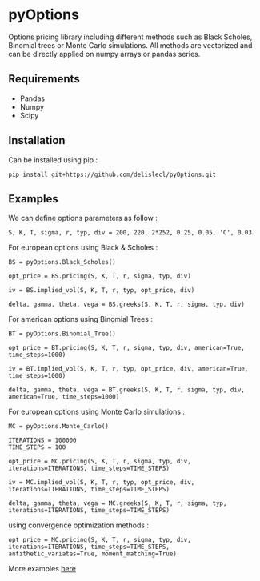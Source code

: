 # pyOptions

Options pricing library including different methods such as Black Scholes, Binomial trees or Monte Carlo simulations.
All methods are vectorized and can be directly applied on numpy arrays or pandas series.

## Requirements

- Pandas
- Numpy
- Scipy

## Installation

Can be installed using pip :

```
pip install git+https://github.com/delislecl/pyOptions.git
```

## Examples

We can define options parameters as follow :

```
S, K, T, sigma, r, typ, div = 200, 220, 2*252, 0.25, 0.05, 'C', 0.03
```

For european options using  Black & Scholes :

```
BS = pyOptions.Black_Scholes()

opt_price = BS.pricing(S, K, T, r, sigma, typ, div)

iv = BS.implied_vol(S, K, T, r, typ, opt_price, div)

delta, gamma, theta, vega = BS.greeks(S, K, T, r, sigma, typ, div)
```

For american options using Binomial Trees :

```
BT = pyOptions.Binomial_Tree()

opt_price = BT.pricing(S, K, T, r, sigma, typ, div, american=True, time_steps=1000)

iv = BT.implied_vol(S, K, T, r, typ, opt_price, div, american=True, time_steps=1000)

delta, gamma, theta, vega = BT.greeks(S, K, T, r, sigma, typ, div, american=True, time_steps=1000)
```

For european options using Monte Carlo simulations  :

```
MC = pyOptions.Monte_Carlo()

ITERATIONS = 100000
TIME_STEPS = 100

opt_price = MC.pricing(S, K, T, r, sigma, typ, div, iterations=ITERATIONS, time_steps=TIME_STEPS)

iv = MC.implied_vol(S, K, T, r, typ, opt_price, div, iterations=ITERATIONS, time_steps=TIME_STEPS)

delta, gamma, theta, vega = MC.greeks(S, K, T, r, sigma, typ, iterations=ITERATIONS, time_steps=TIME_STEPS)
```

using convergence optimization methods :

```
opt_price = MC.pricing(S, K, T, r, sigma, typ, div, iterations=ITERATIONS, time_steps=TIME_STEPS, antithetic_variates=True, moment_matching=True)
```

More examples [here](examples/examples.ipynb)







